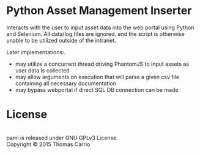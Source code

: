 <h1>Python Asset Management Inserter</h1>
Interacts with the user to input asset data into the web portal using Python and Selenium. All data/log files are ignored, and the script is otherwise unable to be utilized outside of the intranet.

Later implementations:.
  - may utilize a concurrent thread driving PhantomJS to input assets as user data is collected
  - may allow arguments on execution that will parse a given csv file containing all necessary documentation
  - may bypass webportal if direct SQL DB connection can be made

<h1>License</h1>
<br>
pami is released under GNU GPLv3 License.
<br>
Copyright © 2015 Thomas Carrio
